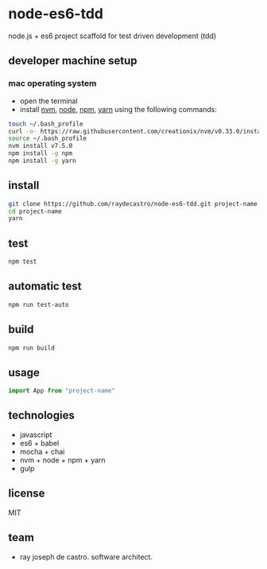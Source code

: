 # node-es6-tdd
node.js + es6 project scaffold for test driven development (tdd)

## developer machine setup
### mac operating system
* open the terminal
* install [nvm], [node], [npm], [yarn] using the following commands:
```bash
touch ~/.bash_profile
curl -o- https://raw.githubusercontent.com/creationix/nvm/v0.33.0/install.sh | bash
source ~/.bash_profile
nvm install v7.5.0
npm install -g npm
npm install -g yarn
```

## install
```bash
git clone https://github.com/raydecastro/node-es6-tdd.git project-name
cd project-name
yarn
```

## test
```bash
npm test
```

## automatic test
```bash
npm run test-auto
```

## build
```bash
npm run build
```

## usage
```js
import App from "project-name"
```

## technologies
* javascript
* es6 + babel
* mocha + chai
* nvm + node + npm + yarn
* gulp

## license
MIT

## team
* ray joseph de castro. software architect. 

[nvm]: https://github.com/creationix/nvm#install-script
[node]: https://nodejs.org/
[npm]: https://www.npmjs.com/
[yarn]: https://yarnpkg.com/